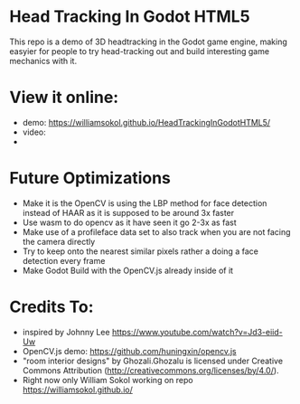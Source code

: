 # Head Tracking In Godot HTML5
This repo is a demo of 3D headtracking in the Godot game engine, making easyier for people to try head-tracking out and build interesting game mechanics with it.

# View it online:
- demo: https://williamsokol.github.io/HeadTrackingInGodotHTML5/
- video: 
- 



# Future Optimizations
- Make it is the OpenCV is using the LBP method for face detection instead of HAAR as it is supposed to be around 3x faster
- Use wasm to do opencv as it have seen it go 2-3x as fast
- Make use of a profileface data set to also track when you are not facing the camera directly
- Try to keep onto the nearest similar pixels rather a doing a face detection every frame
- Make Godot Build with the OpenCV.js already inside of it


# Credits To:
- inspired by Johnny Lee https://www.youtube.com/watch?v=Jd3-eiid-Uw
- OpenCV.js demo: https://github.com/huningxin/opencv.js <br/>
- "room interior designs" by Ghozali.Ghozalu is licensed under Creative Commons Attribution (http://creativecommons.org/licenses/by/4.0/).
- Right now only William Sokol working on repo https://williamsokol.github.io/
